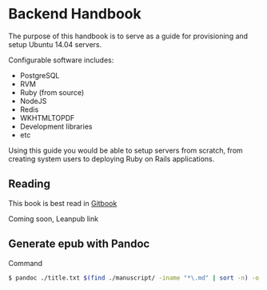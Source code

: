 # Backend Handbook

The purpose of this handbook is to serve as a guide for provisioning and setup Ubuntu 14.04 servers.

Configurable software includes:

* PostgreSQL
* RVM
* Ruby \(from source\)
* NodeJS
* Redis
* WKHTMLTOPDF
* Development libraries
* etc

Using this guide you would be able to setup servers from scratch, from creating system users to deploying Ruby on Rails applications.

## Reading

This book is best read in [Gitbook](https://cesc1989.gitbooks.io/backend-book/content/)

Coming soon, Leanpub link

## Generate epub with Pandoc

Command

```bash
$ pandoc ./title.txt $(find ./manuscript/ -iname "*\.md" | sort -n) -o book.epub
```
